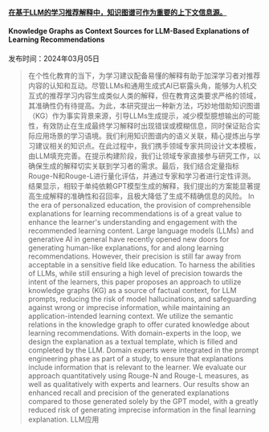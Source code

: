 #### [在基于LLM的学习推荐解释中，知识图谱可作为重要的上下文信息源。](https://arxiv.org/abs/2403.03008)
#### Knowledge Graphs as Context Sources for LLM-Based Explanations of Learning Recommendations
发布时间：2024年03月05日
> 在个性化教育的当下，为学习建议配备易懂的解释有助于加深学习者对推荐内容的认知和互动。尽管LLMs和通用生成式AI已崭露头角，能够为人机交互式的推荐学习内容生成类似人类的解释，但在教育这类要求严格的领域，其准确性仍有待提高。为此，本研究提出一种新方法，巧妙地借助知识图谱（KG）作为事实背景来源，引导LLMs生成提示，减少模型臆想输出的可能性，有效防止在生成最终学习解释时出现错误或模糊信息，同时保证贴合实际应用场景的学习语境。我们利用知识图谱内的语义关联，精心提炼出与学习建议相关的知识点。在此过程中，我们携手领域专家共同设计文本模板，由LLM填充完善。在提示构建阶段，我们让领域专家直接参与研究工作，以确保生成的解释切实关联到学习者的需求。最后，我们结合定量指标Rouge-N和Rouge-L进行量化评估，并通过专家和学习者进行定性评测。结果显示，相较于单纯依赖GPT模型生成的解释，我们提出的方案能显著提高生成解释的准确性和召回率，且极大降低了生成不精确信息的风险。
> In the era of personalized education, the provision of comprehensible explanations for learning recommendations is of a great value to enhance the learner's understanding and engagement with the recommended learning content. Large language models (LLMs) and generative AI in general have recently opened new doors for generating human-like explanations, for and along learning recommendations. However, their precision is still far away from acceptable in a sensitive field like education. To harness the abilities of LLMs, while still ensuring a high level of precision towards the intent of the learners, this paper proposes an approach to utilize knowledge graphs (KG) as a source of factual context, for LLM prompts, reducing the risk of model hallucinations, and safeguarding against wrong or imprecise information, while maintaining an application-intended learning context. We utilize the semantic relations in the knowledge graph to offer curated knowledge about learning recommendations. With domain-experts in the loop, we design the explanation as a textual template, which is filled and completed by the LLM. Domain experts were integrated in the prompt engineering phase as part of a study, to ensure that explanations include information that is relevant to the learner. We evaluate our approach quantitatively using Rouge-N and Rouge-L measures, as well as qualitatively with experts and learners. Our results show an enhanced recall and precision of the generated explanations compared to those generated solely by the GPT model, with a greatly reduced risk of generating imprecise information in the final learning explanation.
LLM应用